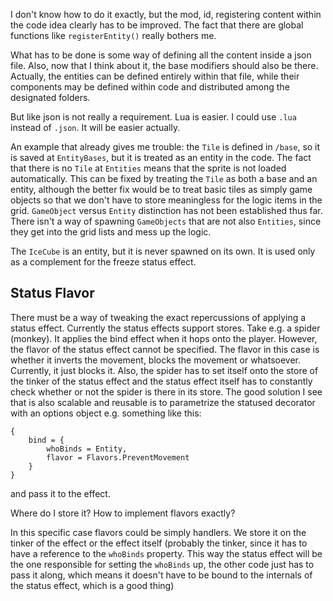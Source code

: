 I don't know how to do it exactly, but the mod, id, registering content within the code idea clearly has to be improved. The fact that there are global functions like `registerEntity()` really bothers me.

What has to be done is some way of defining all the content inside a json file. Also, now that I think about it, the base modifiers should also be there. Actually, the entities can be defined entirely within that file, while their components may be defined within code and distributed among the designated folders.

But like json is not really a requirement. Lua is easier. I could use `.lua` instead of `.json`. It will be easier actually.

An example that already gives me trouble: the `Tile` is defined in `/base`, so it is saved at `EntityBases`, but it is treated as an entity in the code. The fact that there is no `Tile` at `Entities` means that the sprite is not loaded automatically. This can be fixed by treating the `Tile` as both a base and an entity, although the better fix would be to treat basic tiles as simply game objects so that we don't have to store meaningless for the logic items in the grid. `GameObject` versus `Entity` distinction has not been established thus far. There isn't a way of spawning `GameObjects` that are not also `Entities`, since they get into the grid lists and mess up the logic.

The `IceCube` is an entity, but it is never spawned on its own. It is used only as a complement for the freeze status effect. 

## Status Flavor

There must be a way of tweaking the exact repercussions of applying a status effect. Currently the status effects support stores. Take e.g. a spider (monkey). It applies the bind effect when it hops onto the player. However, the flavor of the status effect cannot be specified. The flavor in this case is whether it inverts the movement, blocks the movement or whatsoever. Currently, it just blocks it. Also, the spider has to set itself onto the store of the tinker of the status effect and the status effect itself has to constantly check whether or not the spider is there in its store. The good solution I see that is also scalable and reusable is to parametrize the statused decorator with an options object e.g. something like this:
```
{
    bind = { 
        whoBinds = Entity,  
        flavor = Flavors.PreventMovement    
    }
}
```
and pass it to the effect. 

Where do I store it? How to implement flavors exactly?

In this specific case flavors could be simply handlers. 
We store it on the tinker of the effect or the effect itself (probably the tinker, since it has to have a reference to the `whoBinds` property. This way the status effect will be the one responsible for setting the `whoBinds` up, the other code just has to pass it along, which means it doesn't have to be bound to the internals of the status effect, which is a good thing)